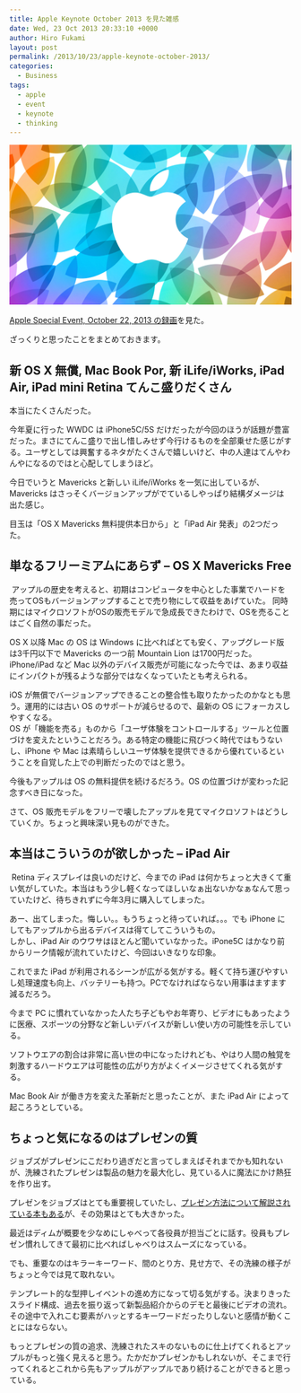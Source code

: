 ```yaml
---
title: Apple Keynote October 2013 を見た雑感
date: Wed, 23 Oct 2013 20:33:10 +0000
author: Hiro Fukami
layout: post
permalink: /2013/10/23/apple-keynote-october-2013/
categories:
  - Business
tags:
  - apple
  - event
  - keynote
  - thinking
---
```

[<img class="alignnone size-large wp-image-1363" alt="20131023appleevent" src="/images/2013/10/20131023appleevent.jpg?resize=830%2C469" data-recalc-dims="1" />][1]

<a href="http://www.apple.com/apple-events/october-2013/" target="_blank">Apple Special Event, October 22, 2013 の録画</a>を見た。

ざっくりと思ったことをまとめておきます。

## 新 OS X 無償, Mac Book Por, 新 iLife/iWorks, iPad Air, iPad mini Retina てんこ盛りだくさん

本当にたくさんだった。

今年夏に行った WWDC は iPhone5C/5S だけだったが今回のほうが話題が豊富だった。まさにてんこ盛りで出し惜しみせず今行けるものを全部乗せた感じがする。ユーザとしては興奮するネタがたくさんで嬉しいけど、中の人達はてんやわんやになるのではと心配してしまうほど。

今日でいうと Mavericks と新しい iLife/iWorks を一気に出しているが、Mavericks はさっそくバージョンアップがでているしやっぱり結構ダメージは出た感じ。

目玉は「OS X Mavericks 無料提供本日から」と「iPad Air 発表」の2つだった。

## 単なるフリーミアムにあらず &#8211; OS X Mavericks Free

<img class="alignnone" alt="" src="http://images.apple.com/osx/how-to-upgrade/images/step3_image.jpg?resize=726%2C420" data-recalc-dims="1" />  
アップルの歴史を考えると、初期はコンピュータを中心とした事業でハードを売ってOSもバージョンアップすることで売り物にして収益をあげていた。  
同時期にはマイクロソフトがOSの販売モデルで急成長できたわけで、OSを売ることはごく自然の事だった。

OS X 以降 Mac の OS は Windows に比べればとても安く、アップグレード版は3千円以下で Mavericks の一つ前 Mountain Lion は1700円だった。  
iPhone/iPad など Mac 以外のデバイス販売が可能になった今では、あまり収益にインパクトが残るような部分ではなくなっていたとも考えられる。

iOS が無償でバージョンアップできることの整合性も取りたかったのかなとも思う。運用的には古い OS のサポートが減らせるので、最新の OS にフォーカスしやすくなる。  
OS が「機能を売る」ものから「ユーザ体験をコントロールする」ツールと位置づけを変えたということだろう。ある特定の機能に飛びつく時代ではもうないし、iPhone や Mac は素晴らしいユーザ体験を提供できるから優れているということを自覚した上での判断だったのではと思う。

今後もアップルは OS の無料提供を続けるだろう。OS の位置づけが変わった記念すべき日になった。

さて、OS 販売モデルをフリーで壊したアップルを見てマイクロソフトはどうしていくか。ちょっと興味深い見ものができた。  
<!--more-->

## 本当はこういうのが欲しかった &#8211; iPad Air

<img class="alignnone" alt="" src="http://images.apple.com/ipad-air/design/images/hero.jpg?resize=830%2C82" data-recalc-dims="1" />  
Retina ディスプレイは良いのだけど、今までの iPad は何かちょっと大きくて重い気がしていた。本当はもう少し軽くなってほしいなぁ出ないかなぁなんて思っていたけど、待ちきれずに今年3月に購入してしまった。

あー、出てしまった。悔しい。。もうちょっと待っていれば。。。でも iPhone にしてもアップルから出るデバイスは得てしてこういうもの。  
しかし、iPad Air のウワサはほとんど聞いていなかった。iPone5C はかなり前からリーク情報が流れていたけど、今回はいきなりな印象。

これでまた iPad が利用されるシーンが広がる気がする。軽くて持ち運びやすいし処理速度も向上、バッテリーも持つ。PCでなければならない用事はますます減るだろう。

今まで PC に慣れていなかった人たち子どもやお年寄り、ビデオにもあったように医療、スポーツの分野など新しいデバイスが新しい使い方の可能性を示している。

ソフトウエアの割合は非常に高い世の中になったけれども、やはり人間の触覚を刺激するハードウエアは可能性の広がり方がよくイメージさせてくれる気がする。

Mac Book Air が働き方を変えた革新だと思ったことが、また iPad Air によって起ころうとしている。

## ちょっと気になるのはプレゼンの質

ジョブズがプレゼンにこだわり過ぎだと言ってしまえばそれまでかも知れないが、洗練されたプレゼンは製品の魅力を最大化し、見ている人に魔法にかけ熱狂を作り出す。

プレゼンをジョブズはとても重要視していたし、<a title="スティーブ・ジョブズ 驚異のプレゼン – カーマイン・ガロ" href="http://hirofukami.com/2013/07/10/book-steve-presentation/" target="_blank">プレゼン方法について解説されている本もある</a>が、その効果はとても大きかった。

最近はディムが概要を少なめにしゃべって各役員が担当ごとに話す。役員もプレゼン慣れしてきて最初に比べればしゃべりはスムーズになっている。

でも、重要なのはキラーキーワード、間のとり方、見せ方で、その洗練の様子がちょっと今では見て取れない。

テンプレート的な型押しイベントの進め方になって切る気がする。決まりきったスライド構成、過去を振り返って新製品紹介からのデモと最後にビデオの流れ。その途中で入れこむ要素がハッとするキーワードだったりしないと感情が動くことにはならない。

もっとプレゼンの質の追求、洗練されたスキのないものに仕上げてくれるとアップルがもっと強く見えると思う。たかだかプレゼンかもしれないが、そこまで行ってくれるとこれから先もアップルがアップルであり続けることができると思っている。

 [1]: /images/2013/10/20131023appleevent.jpg